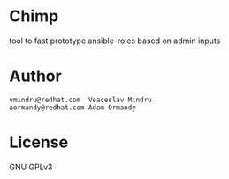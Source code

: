 # Chimp

tool to fast prototype ansible-roles based on admin inputs


# Author

    vmindru@redhat.com  Veaceslav Mindru
    aormandy@redhat.com Adam Ormandy

# License 

GNU GPLv3

